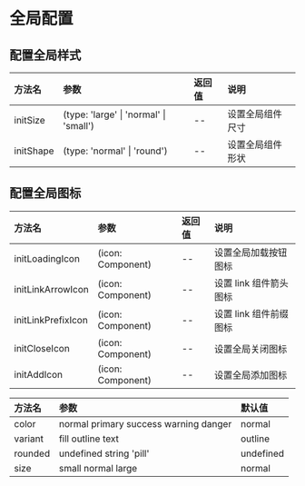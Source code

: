 # 全局配置

## 配置全局样式

| 方法名    | 参数                                   | 返回值 | 说明             |
| :-------- | :------------------------------------- | :----- | :--------------- |
| initSize  | (type: 'large' \| 'normal' \| 'small') | --     | 设置全局组件尺寸 |
| initShape | (type: 'normal' \| 'round')            | --     | 设置全局组件形状 |

## 配置全局图标

| 方法名             | 参数              | 返回值 | 说明                   |
| :----------------- | :---------------- | :----- | :--------------------- |
| initLoadingIcon    | (icon: Component) | --     | 设置全局加载按钮图标   |
| initLinkArrowIcon  | (icon: Component) | --     | 设置 link 组件箭头图标 |
| initLinkPrefixIcon | (icon: Component) | --     | 设置 link 组件前缀图标 |
| initCloseIcon      | (icon: Component) | --     | 设置全局关闭图标       |
| initAddIcon        | (icon: Component) | --     | 设置全局添加图标       |

| 方法名  | 参数                                  | 默认值    |
| :------ | :------------------------------------ | :-------- |
| color   | normal primary success warning danger | normal    |
| variant | fill outline text                     | outline   |
| rounded | undefined string 'pill'               | undefined |
| size    | small normal large                    | normal    |
